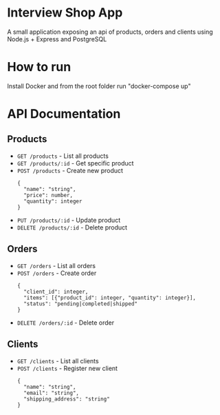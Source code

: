 # Interview Shop App
A small application exposing an api of products, orders and clients using Node.js + Express and PostgreSQL

# How to run
Install Docker and from the root folder run "docker-compose up"

# API Documentation

## Products
- `GET /products` - List all products
- `GET /products/:id` - Get specific product
- `POST /products` - Create new product  
  ```
  { 
    "name": "string", 
    "price": number, 
    "quantity": integer 
  }
  ```
- `PUT /products/:id` - Update product
- `DELETE /products/:id` - Delete product

## Orders
- `GET /orders` - List all orders
- `POST /orders` - Create order  
  ```
  {
    "client_id": integer,
    "items": [{"product_id": integer, "quantity": integer}],
    "status": "pending|completed|shipped"
  }
  ```
- `DELETE /orders/:id` - Delete order

## Clients
- `GET /clients` - List all clients
- `POST /clients` - Register new client  
  ```
  {
    "name": "string",
    "email": "string",
    "shipping_address": "string"
  }
  ```